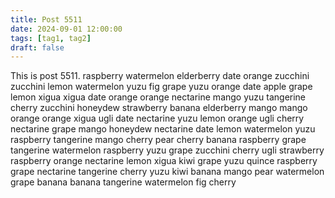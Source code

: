 ```yaml
---
title: Post 5511
date: 2024-09-01 12:00:00
tags: [tag1, tag2]
draft: false
---
```

This is post 5511.
raspberry
watermelon
elderberry
date
orange
zucchini
zucchini
lemon
watermelon
yuzu
fig
grape
yuzu
orange
date
apple
grape
lemon
xigua
xigua
date
orange
orange
nectarine
mango
yuzu
tangerine
cherry
zucchini
honeydew
strawberry
banana
elderberry
mango
mango
orange
orange
xigua
ugli
date
nectarine
yuzu
lemon
orange
ugli
cherry
nectarine
grape
mango
honeydew
nectarine
date
lemon
watermelon
yuzu
raspberry
tangerine
mango
cherry
pear
cherry
banana
raspberry
grape
tangerine
watermelon
raspberry
yuzu
grape
zucchini
cherry
ugli
strawberry
raspberry
orange
nectarine
lemon
xigua
kiwi
grape
yuzu
quince
raspberry
grape
nectarine
tangerine
cherry
yuzu
kiwi
banana
mango
pear
watermelon
grape
banana
banana
tangerine
watermelon
fig
cherry
